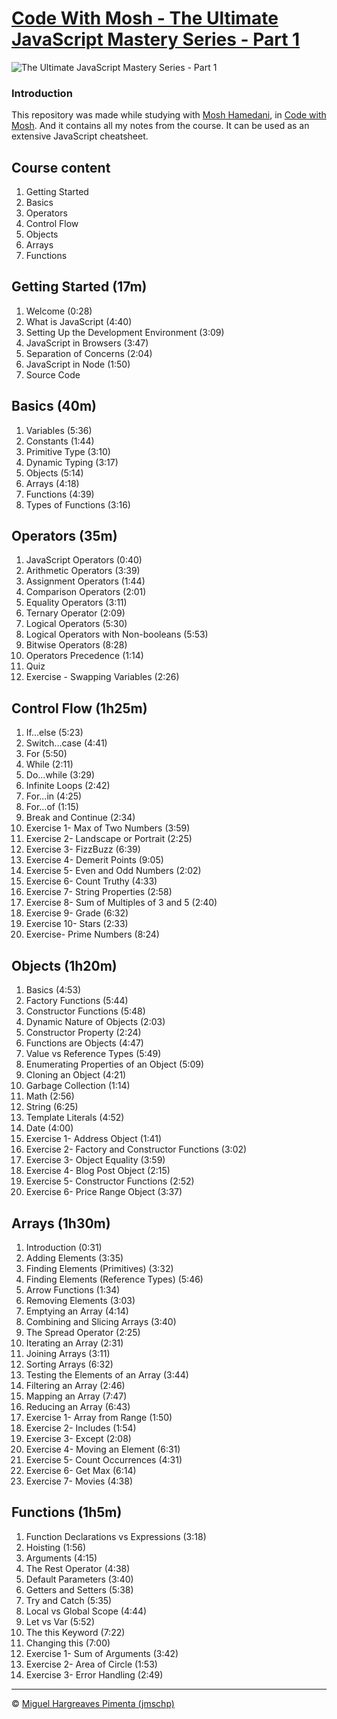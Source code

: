 # [Code With Mosh - The Ultimate JavaScript Mastery Series - Part 1](https://codewithmosh.com/p/javascript-basics-for-beginners)

![The Ultimate JavaScript Mastery Series - Part 1](https://process.fs.teachablecdn.com/ADNupMnWyR7kCWRvm76Laz/resize=width:705/https://www.filepicker.io/api/file/4JkBtVU9QUwcwFCWi3AV "The Ultimate JavaScript Mastery Series - Part 1")

### Introduction

This repository was made while studying with [Mosh Hamedani](https://programmingwithmosh.com/ "Programming with Mosh"), in [Code with Mosh](https://codewithmosh.com/ "Code with Mosh"). And it contains all my notes from the course. It can be used as an extensive JavaScript cheatsheet.

## Course content

1. Getting Started
2. Basics
3. Operators
4. Control Flow
5. Objects
6. Arrays
7. Functions

## Getting Started (17m)

1. Welcome (0:28)
2. What is JavaScript (4:40)
3. Setting Up the Development Environment (3:09)
4. JavaScript in Browsers (3:47)
5. Separation of Concerns (2:04)
6. JavaScript in Node (1:50)
7. Source Code

## Basics (40m)

1. Variables (5:36)
2. Constants (1:44)
3. Primitive Type (3:10)
4. Dynamic Typing (3:17)
5. Objects (5:14)
6. Arrays (4:18)
7. Functions (4:39)
8. Types of Functions (3:16)

## Operators (35m)

1.  JavaScript Operators (0:40)
2.  Arithmetic Operators (3:39)
3.  Assignment Operators (1:44)
4.  Comparison Operators (2:01)
5.  Equality Operators (3:11)
6.  Ternary Operator (2:09)
7.  Logical Operators (5:30)
8.  Logical Operators with Non-booleans (5:53)
9.  Bitwise Operators (8:28)
10. Operators Precedence (1:14)
11. Quiz
12. Exercise - Swapping Variables (2:26)

## Control Flow (1h25m)

1.  If...else (5:23)
2.  Switch...case (4:41)
3.  For (5:50)
4.  While (2:11)
5.  Do...while (3:29)
6.  Infinite Loops (2:42)
7.  For...in (4:25)
8.  For...of (1:15)
9.  Break and Continue (2:34)
10. Exercise 1- Max of Two Numbers (3:59)
11. Exercise 2- Landscape or Portrait (2:25)
12. Exercise 3- FizzBuzz (6:39)
13. Exercise 4- Demerit Points (9:05)
14. Exercise 5- Even and Odd Numbers (2:02)
15. Exercise 6- Count Truthy (4:33)
16. Exercise 7- String Properties (2:58)
17. Exercise 8- Sum of Multiples of 3 and 5 (2:40)
18. Exercise 9- Grade (6:32)
19. Exercise 10- Stars (2:33)
20. Exercise- Prime Numbers (8:24)

## Objects (1h20m)

1. Basics (4:53)
2. Factory Functions (5:44)
3. Constructor Functions (5:48)
4. Dynamic Nature of Objects (2:03)
5. Constructor Property (2:24)
6. Functions are Objects (4:47)
7. Value vs Reference Types (5:49)
8. Enumerating Properties of an Object (5:09)
9. Cloning an Object (4:21)
10. Garbage Collection (1:14)
11. Math (2:56)
12. String (6:25)
13. Template Literals (4:52)
14. Date (4:00)
15. Exercise 1- Address Object (1:41)
16. Exercise 2- Factory and Constructor Functions (3:02)
17. Exercise 3- Object Equality (3:59)
18. Exercise 4- Blog Post Object (2:15)
19. Exercise 5- Constructor Functions (2:52)
20. Exercise 6- Price Range Object (3:37)

## Arrays (1h30m)

1. Introduction (0:31)
2. Adding Elements (3:35)
3. Finding Elements (Primitives) (3:32)
4. Finding Elements (Reference Types) (5:46)
5. Arrow Functions (1:34)
6. Removing Elements (3:03)
7. Emptying an Array (4:14)
8. Combining and Slicing Arrays (3:40)
9. The Spread Operator (2:25)
10. Iterating an Array (2:31)
11. Joining Arrays (3:11)
12. Sorting Arrays (6:32)
13. Testing the Elements of an Array (3:44)
14. Filtering an Array (2:46)
15. Mapping an Array (7:47)
16. Reducing an Array (6:43)
17. Exercise 1- Array from Range (1:50)
18. Exercise 2- Includes (1:54)
19. Exercise 3- Except (2:08)
20. Exercise 4- Moving an Element (6:31)
21. Exercise 5- Count Occurrences (4:31)
22. Exercise 6- Get Max (6:14)
23. Exercise 7- Movies (4:38)

## Functions (1h5m)

1. Function Declarations vs Expressions (3:18)
2. Hoisting (1:56)
3. Arguments (4:15)
4. The Rest Operator (4:38)
5. Default Parameters (3:40)
6. Getters and Setters (5:38)
7. Try and Catch (5:35)
8. Local vs Global Scope (4:44)
9. Let vs Var (5:52)
10. The this Keyword (7:22)
11. Changing this (7:00)
12. Exercise 1- Sum of Arguments (3:42)
13. Exercise 2- Area of Circle (1:53)
14. Exercise 3- Error Handling (2:49)
---
© [Miguel Hargreaves Pimenta (jmschp)](https://github.com/jmschp)